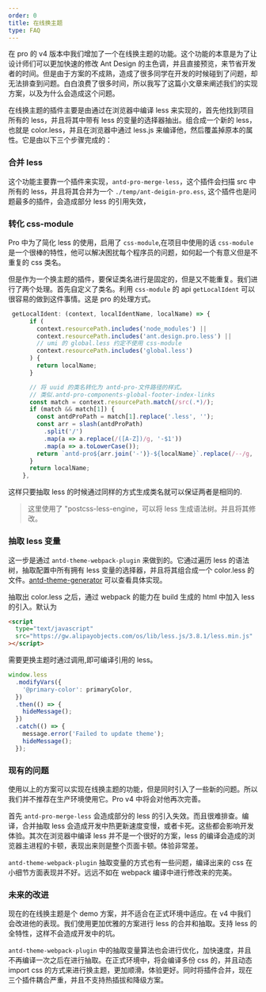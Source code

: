```yaml
---
order: 0
title: 在线换主题
type: FAQ
---
```


在 pro 的 v4 版本中我们增加了一个在线换主题的功能。这个功能的本意是为了让设计师们可以更加快速的修改 Ant Design 的主色调，并且直接预览，来节省开发者的时间。但是由于方案的不成熟，造成了很多同学在开发的时候碰到了问题，却无法排查到问题。白白浪费了很多时间，所以我写了这篇小文章来阐述我们的实现方案，以及为什么会造成这个问题。

在线换主题的插件主要是由通过在浏览器中编译 less 来实现的，首先他找到项目所有的 less，并且将其中带有 less 的变量的选择器抽出。组合成一个新的 less，也就是 color.less，并且在浏览器中通过 less.js 来编译他，然后覆盖掉原本的属性。它是由以下三个步骤完成的：

### 合并 less

这个功能主要靠一个插件来实现，`antd-pro-merge-less`，这个插件会扫描 src 中所有的 less，并且将其合并为一个 `./temp/ant-deigin-pro.ess`, 这个插件也是问题最多的插件，会造成部分 less 的引用失效，

### 转化 css-module

Pro 中为了简化 less 的使用，启用了 `css-module`,在项目中使用的话 `css-module`是一个很棒的特性，他可以解决困扰每个程序员的问题，如何起一个有意义但是不重复的 css 类名。

但是作为一个换主题的插件，要保证类名进行是固定的，但是又不能重复。我们进行了两个处理。首先自定义了类名。利用 `css-module` 的 api `getLocalIdent` 可以很容易的做到这件事情。这是 pro 的处理方式。

```js
 getLocalIdent: (context, localIdentName, localName) => {
      if (
        context.resourcePath.includes('node_modules') ||
        context.resourcePath.includes('ant.design.pro.less') ||
        // umi 的 global.less 约定不使用 css-module
        context.resourcePath.includes('global.less')
      ) {
        return localName;
      }

      // 将 uuid 的类名转化为 antd-pro-文件路径的样式。
      // 类似.antd-pro-components-global-footer-index-links
      const match = context.resourcePath.match(/src(.*)/);
      if (match && match[1]) {
        const antdProPath = match[1].replace('.less', '');
        const arr = slash(antdProPath)
          .split('/')
          .map(a => a.replace(/([A-Z])/g, '-$1'))
          .map(a => a.toLowerCase());
        return `antd-pro${arr.join('-')}-${localName}`.replace(/--/g, '-');
      }
      return localName;
    },
```

这样只要抽取 less 的时候通过同样的方式生成类名就可以保证两者是相同的.

> 这里使用了 "postcss-less-engine，可以将 less 生成语法树。并且将其修改。

### 抽取 less 变量

这一步是通过 `antd-theme-webpack-plugin` 来做到的。它通过遍历 less 的语法树，抽取配置中所有拥有 less 变量的选择器，并且将其组合成一个 color.less 的文件。[antd-theme-generator](git://github.com/mzohaibqc/antd-theme-generator) 可以查看具体实现。

抽取出 color.less 之后，通过 webpack 的能力在 build 生成的 html 中加入 less 的引入。默认为

```html
<script
  type="text/javascript"
  src="https://gw.alipayobjects.com/os/lib/less.js/3.8.1/less.min.js"
></script>
```

需要更换主题时通过调用,即可编译引用的 less。

```js
window.less
  .modifyVars({
    '@primary-color': primaryColor,
  })
  .then(() => {
    hideMessage();
  })
  .catch(() => {
    message.error('Failed to update theme');
    hideMessage();
  });
```

### 现有的问题

使用以上的方案可以实现在线换主题的功能，但是同时引入了一些新的问题。所以我们并不推荐在生产环境使用它。Pro v4 中将会对他再次完善。

首先 `antd-pro-merge-less` 会造成部分的 less 的引入失效。而且很难排查。编译，合并抽取 less 会造成开发中热更新速度变慢，或者卡死。这些都会影响开发体验。其次在浏览器中编译 less 并不是一个很好的方案，less 的编译会造成的浏览器主进程的卡顿，表现出来则是整个页面卡顿。体验非常差。

`antd-theme-webpack-plugin` 抽取变量的方式也有一些问题，编译出来的 css 在小细节方面表现并不好。远远不如在 webpack 编译中进行修改来的完美。

### 未来的改进

现在的在线换主题是个 demo 方案，并不适合在正式环境中适应。在 v4 中我们会改进他的表现。我们使用更加优雅的方案进行 less 的合并和抽取。支持 less 的全特性，这样不会造成开发中的坑。

`antd-theme-webpack-plugin` 中的抽取变量算法也会进行优化，加快速度，并且不再编译一次之后在进行抽取。在正式环境中，将会编译多份 css 的，并且动态 import css 的方式来进行换主题，更加顺滑。体验更好。同时将插件合并，现在三个插件耦合严重，并且不支持热插拔和降级方案。
